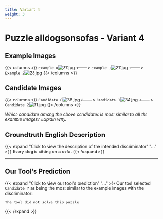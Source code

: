 ```yaml
---
title: Variant 4
weight: 3
---
```


# Puzzle alldogsonsofas - Variant 4

## Example Images
{{< columns >}}
`Example 0`![37.jpg](/natscene-data/images/37.jpg)
<--->
`Example 1`![27.jpg](/natscene-data/images/27.jpg)
<--->
`Example 2`![28.jpg](/natscene-data/images/28.jpg)
{{< /columns >}}

## Candidate Images
{{< columns >}}
`Candidate 0`![36.jpg](/natscene-data/images/36.jpg)
<--->
`Candidate 1`![34.jpg](/natscene-data/images/34.jpg)
<--->
`Candidate 2`![31.jpg](/natscene-data/images/31.jpg)
{{< /columns >}}

*Which candidate among the above candidates is most similar to all the example images? Explain why.*

## Groundtruth English Description

{{< expand "Click to view the description of the intended discriminator" "..." >}}
Every dog is sitting on a sofa.
{{< /expand >}}

---



## Our Tool's Prediction

{{< expand "Click to view our tool's prediction" "..." >}}
Our tool selected `Candidate ?` as being the most similar to the example images with the discriminator:
```plaintext
The tool did not solve this puzzle
```
{{< /expand >}}
